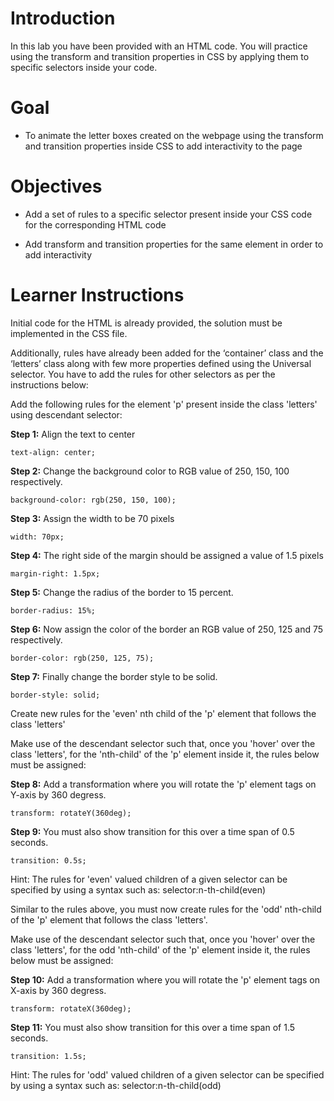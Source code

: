 # Introduction

In this lab you have been provided with an HTML code. You will practice using the transform and transition properties in CSS by applying them to specific selectors inside your code.

# Goal

-   To animate the letter boxes created on the webpage using the transform and transition properties inside CSS to add interactivity to the page

# Objectives

-   Add a set of rules to a specific selector present inside your CSS code for the corresponding HTML code

-   Add transform and transition properties for the same element in order to add interactivity

# Learner Instructions

Initial code for the HTML is already provided, the solution must be implemented in the CSS file.

Additionally, rules have already been added for the ‘container’ class and the ‘letters’ class along with few more properties defined using the Universal selector. You have to add the rules for other selectors as per the instructions below:

Add the following rules for the element 'p' present inside the class 'letters' using descendant selector:

**Step 1:** Align the text to center

```
text-align: center;
```

**Step 2:** Change the background color to RGB value of 250, 150, 100 respectively.

```
background-color: rgb(250, 150, 100);
```

**Step 3:** Assign the width to be 70 pixels

```
width: 70px;
```

**Step 4:** The right side of the margin should be assigned a value of 1.5 pixels

```
margin-right: 1.5px;
```

**Step 5:** Change the radius of the border to 15 percent.

```
border-radius: 15%;
```

**Step 6:** Now assign the color of the border an RGB value of 250, 125 and 75 respectively.

```
border-color: rgb(250, 125, 75);
```

**Step 7:** Finally change the border style to be solid.

```
border-style: solid;
```

Create new rules for the 'even' nth child of the 'p' element that follows the class 'letters'

Make use of the descendant selector such that, once you 'hover' over the class 'letters', for the 'nth-child' of the 'p' element inside it, the rules below must be assigned:

**Step 8:** Add a transformation where you will rotate the 'p' element tags on Y-axis by 360 degress.

```
transform: rotateY(360deg);
```

**Step 9:** You must also show transition for this over a time span of 0.5 seconds.

```
transition: 0.5s;
```

Hint: The rules for 'even' valued children of a given selector can be specified by using a syntax such as:
selector:n-th-child(even)

Similar to the rules above, you must now create rules for the 'odd' nth-child of the 'p' element that follows the class 'letters'.

Make use of the descendant selector such that, once you 'hover' over the class 'letters', for the odd 'nth-child' of the 'p' element inside it, the rules below must be assigned:

**Step 10:** Add a transformation where you will rotate the 'p' element tags on X-axis by 360 degress.

```
transform: rotateX(360deg);
```

**Step 11:** You must also show transition for this over a time span of 1.5 seconds.

```
transition: 1.5s;
```

Hint: The rules for 'odd' valued children of a given selector can be specified by using a syntax such as:
selector:n-th-child(odd)
